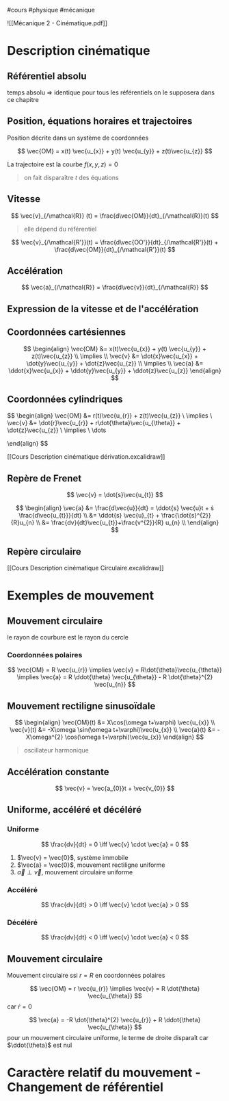 #cours #physique #mécanique

![[Mécanique 2 - Cinématique.pdf]]

# Description cinématique 

## Référentiel absolu

temps absolu => identique pour tous les référentiels
on le supposera dans ce chapitre 

## Position, équations horaires et trajectoires

Position décrite dans un système de coordonnées

$$
\vec{OM} = x(t) \vec{u_{x}} + y(t) \vec{u_{y}} + z(t)\vec{u_{z}}
$$

La trajectoire est la courbe $f(x,y,z)=0$

> on fait disparaître $t$ des équations 

## Vitesse

$$
\vec{v}_{/\mathcal{R}} (t) = \frac{d\vec{OM}}{dt}_{/\mathcal{R}}(t)
$$
> elle dépend du référentiel 

$$
\vec{v}_{/\mathcal{R'}}(t) = \frac{d\vec{OO'}}{dt}_{/\mathcal{R'}}(t) + \frac{d\vec{OM}}{dt}_{/\mathcal{R'}}(t)
$$

## Accélération 

$$
\vec{a}_{/\mathcal{R}} = \frac{d\vec{v}}{dt}_{/\mathcal{R}}
$$

## Expression de la vitesse et de l'accélération

## Coordonnées cartésiennes

$$
\begin{align}
\vec{OM} &= x(t)\vec{u_{x}} + y(t) \vec{u_{y}} + z(t)\vec{u_{z}}  \\
\implies \\
\vec{v} &= \dot{x}\vec{u_{x}} + \dot{y}\vec{u_{y}} + \dot{z}\vec{u_{z}}  \\
\implies  \\
\vec{a} &= \ddot{x}\vec{u_{x}} + \ddot{y}\vec{u_{y}} + \ddot{z}\vec{u_{z}}
\end{align}
$$

## Coordonnées cylindriques

$$
\begin{align}
\vec{OM} &= r(t)\vec{u_{r}} + z(t)\vec{u_{z}}  \\
\implies  \\
\vec{v} &= \dot{r}\vec{u_{r}} + r\dot{\theta}\vec{u_{\theta}} + \dot{z}\vec{u_{z}}  \\
\implies \\
\dots

\end{align}
$$


[[Cours Description cinématique dérivation.excalidraw]]

## Repère de Frenet

$$
\vec{v} = \dot{s}\vec{u_{t}}
$$

$$
\begin{align}
\vec{a} &= \frac{d\vec{u}}{dt} = \ddot{s} \vec{u}t + ṡ  \frac{d\vec{u_{t}}}{dt} \\
&= \ddot{s} \vec{u}_{t} + \frac{\dot{s}^{2}}{R}u_{n} \\
&= \frac{dv}{dt}\vec{u_{t}}+\frac{v^{2}}{R} u_{n} \\
\end{align}
$$
## Repère circulaire 

[[Cours Description cinématique Circulaire.excalidraw]]

# Exemples de mouvement 

## Mouvement circulaire

le rayon de courbure est le rayon du cercle

### Coordonnées polaires

$$
\vec{OM} = R \vec{u_{r}} \implies \vec{v} = R\dot{\theta}\vec{u_{\theta}} \implies \vec{a} = R \ddot{\theta} \vec{u_{\theta}} - R \dot{\theta}^{2} \vec{u_{n}}
$$

## Mouvement rectiligne sinusoïdale

$$
\begin{align}
\vec{OM}(t) &= X\cos(\omega t+\varphi) \vec{u_{x}}  \\
\vec{v}(t) &= -X\omega \sin(\omega t+\varphi)\vec{u_{x}} \\
\vec{a}(t) &= -X\omega^{2} \cos(\omega t+\varphi)\vec{u_{x}} 
\end{align}
$$

> oscillateur harmonique

## Accélération constante

$$
\vec{v} = \vec{a_{0}}t + \vec{v_{0}}
$$

## Uniforme, accéléré et décéléré

### Uniforme 

$$
\frac{dv}{dt} = 0 \iff \vec{v} \cdot \vec{a} = 0
$$

1. $\vec{v} = \vec{0}$, système immobile
2. $\vec{a} = \vec{0}$, mouvement rectiligne uniforme 
3. $\vec{a} \perp \vec{v}$, mouvement circulaire uniforme 


### Accéléré 

$$
\frac{dv}{dt} > 0 \iff \vec{v} \cdot \vec{a} > 0
$$

### Décéléré 

$$
\frac{dv}{dt} < 0 \iff \vec{v} \cdot \vec{a} < 0
$$

## Mouvement circulaire 

Mouvement circulaire ssi $r = R$ en coordonnées polaires 

$$
\vec{OM} = r \vec{u_{r}} \implies \vec{v} = R \dot{\theta} \vec{u_{\theta}}
$$
car $\dot{r} = 0$

$$
\vec{a} = -R \dot{\theta}^{2} \vec{u_{r}} + R \ddot{\theta} \vec{u_{\theta}}
$$
pour un mouvement circulaire uniforme, le terme de droite disparaît car $\ddot{\theta}$ est nul

# Caractère relatif du mouvement - Changement de référentiel 
